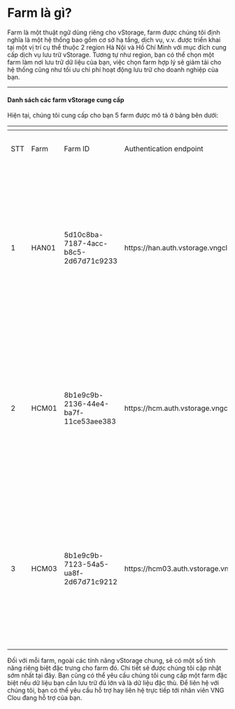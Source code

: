 # Farm là gì?

Farm là một thuật ngữ dùng riêng cho vStorage, farm được chúng tôi định nghĩa là một hệ thống bao gồm cơ sở hạ tầng, dịch vụ, v.v. được triển khai tại một vị trí cụ thể thuộc 2 region Hà Nội và Hồ Chí Minh với mục đích cung cấp dịch vụ lưu trữ vStorage. Tương tự như region, bạn có thể chọn một farm làm nơi lưu trữ dữ liệu của bạn, việc chọn farm hợp lý sẽ giảm tải cho hệ thống cũng như tối ưu chi phí hoạt động lưu trữ cho doanh nghiệp của bạn.&#x20;

***

#### Danh sách các farm vStorage cung cấp <a href="#farmlagi-danhsachcacfarmvstoragecungcap" id="farmlagi-danhsachcacfarmvstoragecungcap"></a>

Hiện tại, chúng tôi cung cấp cho bạn 5 farm được mô tả ở bảng bên dưới:

<table data-header-hidden data-full-width="true"><thead><tr><th width="78"></th><th width="96"></th><th width="171"></th><th width="141"></th><th width="159"></th><th></th></tr></thead><tbody><tr><td>STT</td><td>Farm</td><td>Farm ID</td><td>Authentication endpoint</td><td>vStorage endpoint</td><td>Mục đích sử dụng</td></tr><tr><td>1</td><td>HAN01</td><td>5d10c8ba-7187-4acc-b8c5-2d67d71c9233</td><td>https://han.auth.vstorage.vngcloud.vn/v3</td><td>https://han01.vstorage.vngcloud.vn</td><td>Farm phục vụ đa mục đích và được dùng chung cho dữ liệu khởi tạo project tại Region Hà Nội.</td></tr><tr><td>2</td><td>HCM01</td><td>8b1e9c9b-2136-44e4-ba7f-11ce53aee383</td><td>https://hcm.auth.vstorage.vngcloud.vn/v3</td><td>https://hcm01.vstorage.vngcloud.vn</td><td>Farm phục vụ đa mục đích và được dùng chung cho dữ liệu khởi tạo project tại Region Hồ Chí Minh.</td></tr><tr><td>3</td><td>HCM03</td><td>8b1e9c9b-7123-54a5-ua8f-2d67d71c9212</td><td>https://hcm03.auth.vstorage.vngcloud.vn/v3</td><td>https://hcm03.vstorage.vngcloud.vn</td><td>Farm phục vụ đa mục đích và được dùng chung cho dữ liệu khởi tạo project tại Region Hồ Chí Minh.</td></tr></tbody></table>

Đối với mỗi farm, ngoài các tính năng vStorage chung, sẽ có một số tính năng riêng biệt đặc trưng cho farm đó. Chi tiết sẽ được chúng tôi cập nhật sớm nhất tại đây.  Bạn cũng có thể yêu cầu chúng tôi cung cấp một farm đặc biệt nếu dữ liệu bạn cần lưu trữ đủ lớn và là dữ liệu đặc thù. Để liên hệ với chúng tôi, bạn có thể yêu cầu hỗ trợ hay liên hệ trực tiếp tới nhân viên VNG Clou đang hỗ trợ của bạn.

